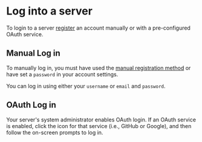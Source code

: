 # Log into a server

To login to a server [register](../registration/) an account manually or with a pre-configured OAuth service.

## Manual Log in

To manually log in, you must have used the [manual registration method](../registration/) or have set a `password` in your account settings.

You can log in using either your `username` or `email` and `password`.

## OAuth Log in

Your server's system administrator enables OAuth login. If an OAuth service is enabled, click the icon for that service (i.e., GitHub or Google), and then follow the on-screen prompts to log in.
